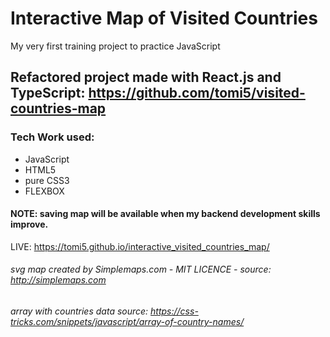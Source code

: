 # Interactive Map of Visited Countries

My very first training project to practice JavaScript

## Refactored project made with React.js and TypeScript: https://github.com/tomi5/visited-countries-map

### Tech Work used:
- JavaScript
- HTML5
- pure CSS3
- FLEXBOX

#### NOTE: saving map will be available when my backend development skills improve. 


LIVE: https://tomi5.github.io/interactive_visited_countries_map/

###### svg map created by Simplemaps.com - MIT LICENCE - source: http://simplemaps.com 
###### array with countries data source: https://css-tricks.com/snippets/javascript/array-of-country-names/

